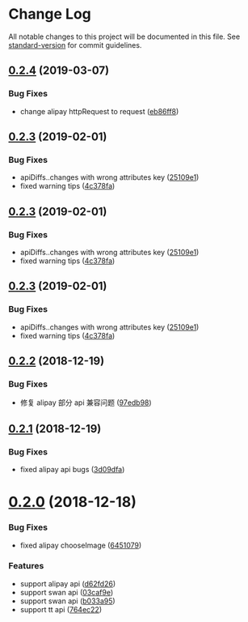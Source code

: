 # Change Log

All notable changes to this project will be documented in this file. See [standard-version](https://github.com/conventional-changelog/standard-version) for commit guidelines.

<a name="0.2.4"></a>
## [0.2.4](https://github.com/megalojs/megalo-api/compare/v0.2.3...v0.2.4) (2019-03-07)


### Bug Fixes

* change alipay httpRequest to request ([eb86ff8](https://github.com/megalojs/megalo-api/commit/eb86ff8))



<a name="0.2.3"></a>
## [0.2.3](https://github.com/megalojs/megalo-api/compare/v0.2.2...v0.2.3) (2019-02-01)


### Bug Fixes

* apiDiffs..changes with wrong attributes key ([25109e1](https://github.com/megalojs/megalo-api/commit/25109e1))
* fixed warning tips ([4c378fa](https://github.com/megalojs/megalo-api/commit/4c378fa))



<a name="0.2.3"></a>
## [0.2.3](https://github.com/megalojs/megalo-api/compare/v0.2.2...v0.2.3) (2019-02-01)


### Bug Fixes

* apiDiffs..changes with wrong attributes key ([25109e1](https://github.com/megalojs/megalo-api/commit/25109e1))
* fixed warning tips ([4c378fa](https://github.com/megalojs/megalo-api/commit/4c378fa))



<a name="0.2.3"></a>
## [0.2.3](https://github.com/megalojs/megalo-api/compare/v0.2.2...v0.2.3) (2019-02-01)


### Bug Fixes

* apiDiffs..changes with wrong attributes key ([25109e1](https://github.com/megalojs/megalo-api/commit/25109e1))
* fixed warning tips ([4c378fa](https://github.com/megalojs/megalo-api/commit/4c378fa))



<a name="0.2.2"></a>
## [0.2.2](https://github.com/megalojs/megalo-api/compare/v0.2.1...v0.2.2) (2018-12-19)


### Bug Fixes

* 修复 alipay 部分 api 兼容问题 ([97edb98](https://github.com/megalojs/megalo-api/commit/97edb98))



<a name="0.2.1"></a>
## [0.2.1](https://github.com/megalojs/megalo-api/compare/v0.2.0...v0.2.1) (2018-12-19)


### Bug Fixes

* fixed alipay api bugs ([3d09dfa](https://github.com/megalojs/megalo-api/commit/3d09dfa))


<a name="0.2.0"></a>
# [0.2.0](https://github.com/megalojs/megalo-api/compare/v0.0.2...v0.2.0) (2018-12-18)


### Bug Fixes

* fixed alipay chooseImage ([6451079](https://github.com/megalojs/megalo-api/commit/6451079))


### Features

* support alipay api ([d62fd26](https://github.com/megalojs/megalo-api/commit/d62fd26))
* support swan api ([03caf9e](https://github.com/megalojs/megalo-api/commit/03caf9e))
* support swan api ([b033a95](https://github.com/megalojs/megalo-api/commit/b033a95))
* support tt api ([764ec22](https://github.com/megalojs/megalo-api/commit/764ec22))